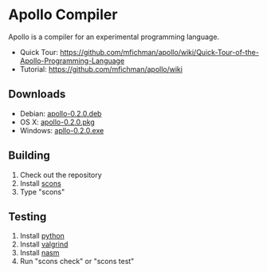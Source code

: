 Apollo Compiler
===============

Apollo is a compiler for an experimental programming language.

* Quick Tour: https://github.com/mfichman/apollo/wiki/Quick-Tour-of-the-Apollo-Programming-Language
* Tutorial: https://github.com/mfichman/apollo/wiki

Downloads
---------

* Debian: [apollo-0.2.0.deb](https://github.com/downloads/mfichman/apollo/apollo-0.2.0.deb)
* OS X: [apollo-0.2.0.pkg](https://github.com/downloads/mfichman/apollo/apollo-0.2.0.pkg)
* Windows: [apllo-0.2.0.exe](https://github.com/downloads/mfichman/apollo/apollo-0.2.0.exe)


Building
--------

1. Check out the repository
2. Install [scons](http://www.scons.org)
3. Type "scons"

Testing
-------

1. Install [python](http://www.python.org)
2. Install [valgrind](http://www.valgrind.org)
3. Install [nasm](http://www.nasm.us/pub/nasm/releasebuilds/2.09.10/)
4. Run "scons check" or "scons test"

